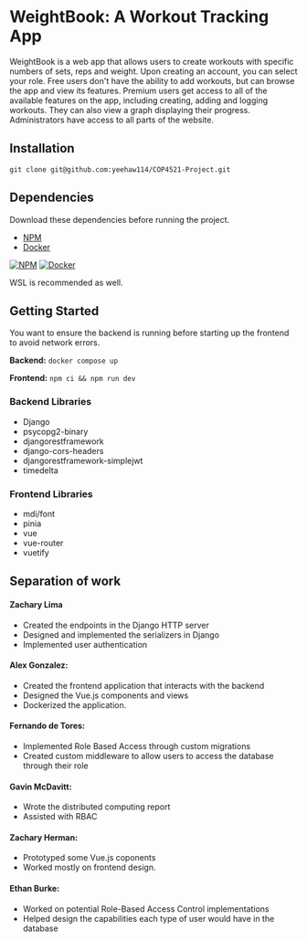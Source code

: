 # WeightBook: A Workout Tracking App
WeightBook is a web app that allows users to create workouts with specific numbers of sets, reps and weight.
Upon creating an account, you can select your role. Free users don't have the ability to add workouts, but can browse the app and view its features. Premium users get access to all of the available features on the app, including creating, adding and logging workouts. They can also view a graph displaying their progress. Administrators have access to all parts of the website.


## Installation
`git clone git@github.com:yeehaw114/COP4521-Project.git`

## Dependencies
Download these dependencies before running the project.
- [NPM](https://docs.npmjs.com/downloading-and-installing-node-js-and-npm)
- [Docker](https://docs.docker.com/engine/install/)

[![NPM](https://skillicons.dev/icons?i=npm)](https://docs.npmjs.com/downloading-and-installing-node-js-and-npm)
[![Docker](https://skillicons.dev/icons?i=docker)](https://docs.docker.com/engine/install/)

WSL is recommended as well.

## Getting Started
You want to ensure the backend is running before starting up the frontend to avoid network errors.

__Backend:__ `docker compose up`

__Frontend:__ `npm ci && npm run dev`

### Backend Libraries

- Django
- psycopg2-binary
- djangorestframework
- django-cors-headers
- djangorestframework-simplejwt
- timedelta 



### Frontend Libraries

- mdi/font
- pinia
- vue
- vue-router
- vuetify

## Separation of work

#### Zachary Lima
- Created the endpoints in the Django HTTP server
- Designed and implemented the serializers in Django
- Implemented user authentication

#### Alex Gonzalez:
- Created the frontend application that interacts with the backend
- Designed the Vue.js components and views
- Dockerized the application.

#### Fernando de Tores: 
- Implemented Role Based Access through custom migrations
- Created custom middleware to allow users to access the database through their role

#### Gavin McDavitt: 
- Wrote the distributed computing report
- Assisted with RBAC

#### Zachary Herman:
- Prototyped some Vue.js coponents
- Worked mostly on frontend design.

#### Ethan Burke: 
- Worked on potential Role-Based Access Control implementations
- Helped design the capabilities each type of user would have in the database

